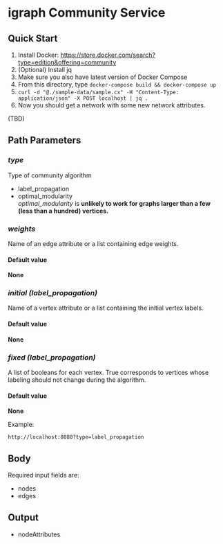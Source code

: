 # igraph Community Service
## Quick Start

1. Install Docker: https://store.docker.com/search?type=edition&offering=community
1. (Optional) Install jq
1. Make sure you also have latest version of Docker Compose
1. From this directory, type ```docker-compose build && docker-compose up```
1. ```curl -d "@./sample-data/sample.cx" -H "Content-Type: application/json" -X POST localhost | jq .```
1. Now you should get a network with some new network attributes.


(TBD)

## Path Parameters

### _type_
Type of community algorithm

* label_propagation
* optimal_modularity  
    _optimal_modularity_ is  **unlikely to work for graphs larger than a few (less than a hundred) vertices.**


### _weights_
Name of an edge attribute or a list containing edge weights.

#### Default value
**None**


### _initial  (label_propagation)_
Name of a vertex attribute or a list containing the initial vertex labels.

#### Default value
**None**


### _fixed  (label_propagation)_
A list of booleans for each vertex. True corresponds to vertices whose labeling should not change during the algorithm.

#### Default value
**None**


Example:

```http://localhost:8080?type=label_propagation```

## Body
Required input fields are:

* nodes
* edges

## Output

* nodeAttributes
